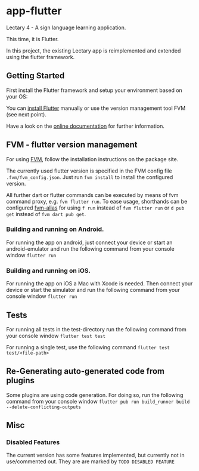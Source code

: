# app-flutter

Lectary 4 - A sign language learning application.

This time, it is Flutter.

In this project, the existing Lectary app is reimplemented and extended using the flutter framework.

## Getting Started
First install the Flutter framework and setup your environment based on your OS:

You can [install Flutter](https://flutter.dev/docs/get-started/install) manually or use the version management tool FVM (see next point).

Have a look on the [online documentation](https://flutter.dev/docs) for further information.

## FVM - flutter version management 
For using [FVM](https://pub.dev/packages/fvm), follow the installation instructions on the package site.

The currently used flutter version is specified in the FVM config file `.fvm/fvm_config.json`.
Just run `fvm install` to install the configured version.

All further dart or flutter commands can be executed by means of fvm command proxy, e.g. `fvm flutter run`. 
To ease usage, shorthands can be configured [fvm-alias](https://fvm.app/docs/guides/running_flutter#dart)
for using `f run` instead of `fvm flutter run` or `d pub get` instead of `fvm dart pub get`.

### Building and running on Android.
For running the app on android, just connect your device or start an android-emulator and run the following command from your console window
```flutter run```

### Building and running on iOS.
For running the app on iOS a Mac with Xcode is needed. 
Then connect your device or start the simulator and run the following command from your console window
```flutter run``` 

## Tests
For running all tests in the test-directory run the following command from your console window
```flutter test test```

For running a single test, use the following command
```flutter test test/<file-path>```

## Re-Generating auto-generated code from plugins
Some plugins are using code generation.
For doing so, run the following command from your console window
```flutter pub run build_runner build --delete-conflicting-outputs```

## Misc

### Disabled Features
The current version has some features implemented, but currently not in use/commented out. 
They are are marked by `TODO DISABLED FEATURE` 